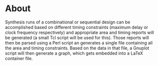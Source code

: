 About
=====

Synthesis runs of a combinational or sequential design can be accomplished based
on different timing constraints (maximum delay or clock frequency respectively)
and appropriate area and timing reports will be generated (a small Tcl script
will be used for this). Those reports will then be parsed using a Perl script an
generates a single file containing all the area and timing constraints. Based on
the data in that file, a Gnuplot script will then generate a graph, which gets
embedded into a LaTeX container file.
